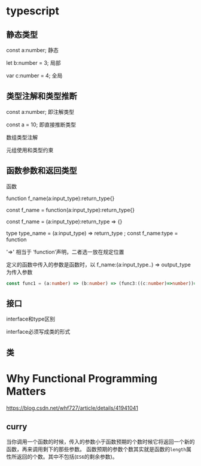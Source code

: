 # typescript

## 静态类型

const a:number; 静态

let b:number = 3; 局部

var c:number = 4; 全局

## 类型注解和类型推断

const a:number; 即注解类型

const a = 10; 即直接推断类型

数组类型注解	

元组使用和类型约束

## 函数参数和返回类型

函数

function  f_name(a:input_type):return_type{}

const   f_name =  function(a:input_type):return_type{}

const f_name = (a:input_type):return_type => {}

type type_name = (a:input_type)  => return_type ;  const f_name:type = function



'=>' 相当于 ‘function’声明，二者选一放在规定位置

定义的函数中传入的参数是函数时，以 f_name:(a:input_type..) => output_type为传入参数

```typescript
const func1 = (a:number) => (b:number) => (func3:((c:number)=>number))=> a + b + func3(a);
```



## 接口

interface和type区别

interface必须写成类的形式

## 类

# Why Functional Programming Matters

https://blog.csdn.net/whf727/article/details/41941041

## curry

当你调用一个函数的时候，传入的参数小于函数预期的个数时候它将返回一个新的函数，再来调用剩下的那些参数。
函数预期的参数个数其实就是函数的`length`属性所返回的个数。其中不包括(`ES6`的剩余参数)。



